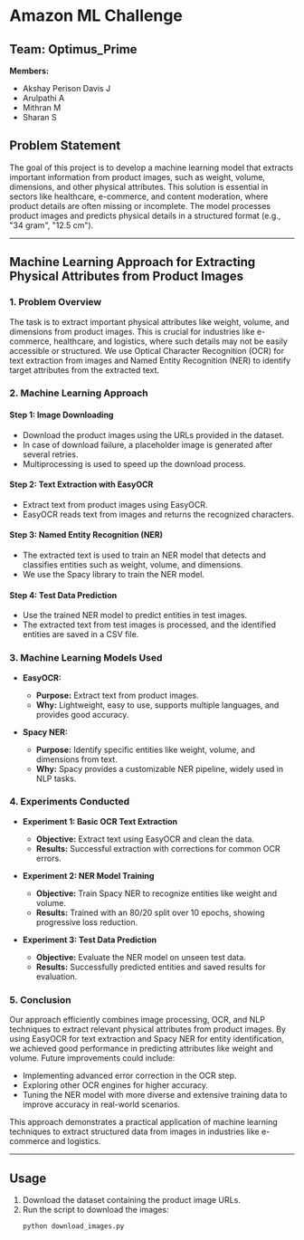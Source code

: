 # Amazon ML Challenge

## Team: Optimus_Prime  
**Members:**  
- Akshay Perison Davis J  
- Arulpathi A  
- Mithran M  
- Sharan S  

## Problem Statement
The goal of this project is to develop a machine learning model that extracts important information from product images, such as weight, volume, dimensions, and other physical attributes. This solution is essential in sectors like healthcare, e-commerce, and content moderation, where product details are often missing or incomplete. The model processes product images and predicts physical details in a structured format (e.g., "34 gram", "12.5 cm").

---

## Machine Learning Approach for Extracting Physical Attributes from Product Images

### 1. Problem Overview  
The task is to extract important physical attributes like weight, volume, and dimensions from product images. This is crucial for industries like e-commerce, healthcare, and logistics, where such details may not be easily accessible or structured. We use Optical Character Recognition (OCR) for text extraction from images and Named Entity Recognition (NER) to identify target attributes from the extracted text.

### 2. Machine Learning Approach

#### Step 1: Image Downloading
- Download the product images using the URLs provided in the dataset.
- In case of download failure, a placeholder image is generated after several retries.
- Multiprocessing is used to speed up the download process.

#### Step 2: Text Extraction with EasyOCR
- Extract text from product images using EasyOCR.  
- EasyOCR reads text from images and returns the recognized characters.

#### Step 3: Named Entity Recognition (NER)
- The extracted text is used to train an NER model that detects and classifies entities such as weight, volume, and dimensions.
- We use the Spacy library to train the NER model.

#### Step 4: Test Data Prediction
- Use the trained NER model to predict entities in test images.
- The extracted text from test images is processed, and the identified entities are saved in a CSV file.

### 3. Machine Learning Models Used

- **EasyOCR:**  
  - **Purpose:** Extract text from product images.  
  - **Why:** Lightweight, easy to use, supports multiple languages, and provides good accuracy.

- **Spacy NER:**  
  - **Purpose:** Identify specific entities like weight, volume, and dimensions from text.  
  - **Why:** Spacy provides a customizable NER pipeline, widely used in NLP tasks.

### 4. Experiments Conducted

- **Experiment 1: Basic OCR Text Extraction**  
  - **Objective:** Extract text using EasyOCR and clean the data.  
  - **Results:** Successful extraction with corrections for common OCR errors.

- **Experiment 2: NER Model Training**  
  - **Objective:** Train Spacy NER to recognize entities like weight and volume.  
  - **Results:** Trained with an 80/20 split over 10 epochs, showing progressive loss reduction.

- **Experiment 3: Test Data Prediction**  
  - **Objective:** Evaluate the NER model on unseen test data.  
  - **Results:** Successfully predicted entities and saved results for evaluation.

### 5. Conclusion
Our approach efficiently combines image processing, OCR, and NLP techniques to extract relevant physical attributes from product images. By using EasyOCR for text extraction and Spacy NER for entity identification, we achieved good performance in predicting attributes like weight and volume. Future improvements could include:
- Implementing advanced error correction in the OCR step.
- Exploring other OCR engines for higher accuracy.
- Tuning the NER model with more diverse and extensive training data to improve accuracy in real-world scenarios.

This approach demonstrates a practical application of machine learning techniques to extract structured data from images in industries like e-commerce and logistics.

---
## Usage
1. Download the dataset containing the product image URLs.
2. Run the script to download the images:
    ```bash
    python download_images.py
 
